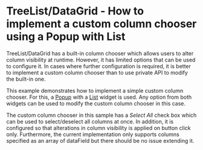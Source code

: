 # TreeList/DataGrid - How to implement a custom column chooser using a Popup with List

TreeList/DataGrid has a built-in column chooser which allows users to alter column visibility at runtime. However, it has limited options that can be used to configure it. In cases where further configuration is required, it is better to implement a custom column chooser than to use private API to modify the built-in one.

This example demonstrates how to implement a simple custom column chooser. For this, a [Popup](https://js.devexpress.com/Documentation/ApiReference/UI_Widgets/dxPopup/) with a [List](https://js.devexpress.com/Documentation/ApiReference/UI_Widgets/dxList/) widget is used. Any option from both widgets can be used to modify the custom column chooser in this case.

The custom column chooser in this sample has a *Select All* check box which can be used to select/deselect all columns at once. In addition, it is configured so that alterations in column visibility is applied on button click only. Furthermore, the current implementation only supports columns specified as an array of dataField but there should be no issue extending it.